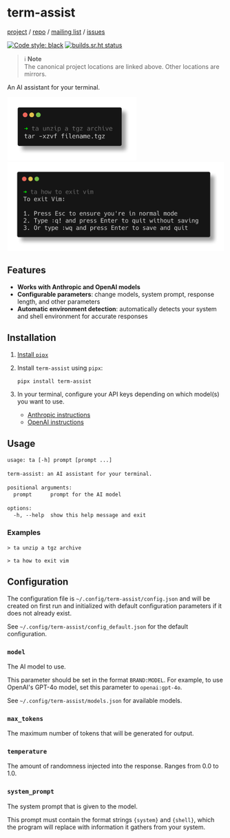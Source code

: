 term-assist
===========

[project](https://sr.ht/~logankirkland/term-assist/) /
[repo](https://git.sr.ht/~logankirkland/term-assist) /
[mailing list](https://lists.sr.ht/~logankirkland/term-assist) /
[issues](https://todo.sr.ht/~logankirkland/term-assist)

[![Code style: black](https://img.shields.io/badge/code%20style-black-000000.svg)](https://github.com/psf/black)
[![builds.sr.ht status](https://builds.sr.ht/~logankirkland/term-assist.svg)](https://builds.sr.ht/~logankirkland/term-assist?)

> ℹ️ **Note**  
> The canonical project locations are linked above. Other locations are
> mirrors.

An AI assistant for your terminal.

<img src="resources/tgz.png" width="300" alt="[screenshot: ta unzip a tgz archive]"/>
<img src="resources/vim.png" width="530" alt="[screenshot: ta how to exit vim]"/>

Features
--------

- **Works with Anthropic and OpenAI models**
- **Configurable parameters**: change models, system prompt,
  response length, and other parameters
- **Automatic environment detection**: automatically detects your system
  and shell environment for accurate responses

Installation
------------

1. [Install `pipx`](https://pipx.pypa.io/stable/installation/)

2. Install `term-assist` using `pipx`:

   ```shell
   pipx install term-assist
   ```

3. In your terminal, configure your API keys depending on which model(s)
   you want to use.
    - [Anthropic instructions](https://docs.anthropic.com/en/docs/initial-setup#set-your-api-key)
    - [OpenAI instructions](https://platform.openai.com/docs/quickstart/create-and-export-an-api-key)

Usage
-----

```
usage: ta [-h] prompt [prompt ...]

term-assist: an AI assistant for your terminal.

positional arguments:
  prompt      prompt for the AI model

options:
  -h, --help  show this help message and exit
```

### Examples

```
> ta unzip a tgz archive
```

```
> ta how to exit vim
```

Configuration
-------------

The configuration file is `~/.config/term-assist/config.json` and will
be created on first run and initialized with default configuration
parameters if it does not already exist.

See `~/.config/term-assist/config_default.json` for the default
configuration.

### `model`

The AI model to use.

This parameter should be set in the format `BRAND:MODEL`. For example,
to use OpenAI's GPT-4o model, set this parameter
to `openai:gpt-4o`.

See `~/.config/term-assist/models.json` for available models.

### `max_tokens`

The maximum number of tokens that will be generated for output.

### `temperature`

The amount of randomness injected into the response. Ranges from 0.0 to
1.0.

### `system_prompt`

The system prompt that is given to the model.

This prompt must contain the format strings `{system}` and `{shell}`,
which the program will replace with information it gathers from your
system.
